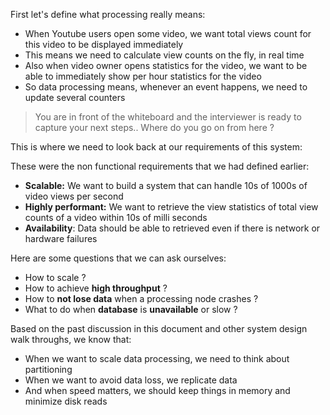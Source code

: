 First let's define what processing really means: 
- When Youtube users open some video, we want total views count for this video to be displayed immediately
- This means we need to calculate view counts on the fly, in real time
- Also when video owner opens statistics for the video, we want to be able to immediately show per hour statistics for the video
- So data processing means, whenever an event happens, we need to update several counters

> You are in front of the whiteboard and the interviewer is ready to capture your next steps.. Where do you go on from here ?

This is where we need to look back at our requirements of this system: 

These were the non functional requirements that we had defined earlier: 
- **Scalable:** We want to build a system that can handle 10s of 1000s of video views per second
- **Highly performant:** We want to retrieve the view statistics of total view counts of a video within 10s of milli seconds
- **Availability**: Data should be able to retrieved even if there is network or hardware failures

Here are some questions that we can ask ourselves: 
- How to scale ? 
- How to achieve **high throughput** ?
- How to **not lose data** when a processing node crashes ?
- What to do when **database** is **unavailable** or slow ?

Based on the past discussion in this document and other system design walk throughs, we know that: 
- When we want to scale data processing, we need to think about partitioning
- When we want to avoid data loss, we replicate data
- And when speed matters, we should keep things in memory and minimize disk reads

